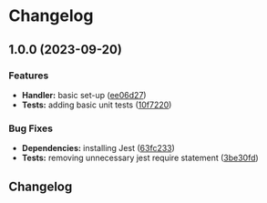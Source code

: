 # Changelog

## 1.0.0 (2023-09-20)


### Features

* **Handler:** basic set-up ([ee06d27](https://github.com/josephdaw/error-handler/commit/ee06d279de741173b596f24f1449c192ea96921f))
* **Tests:** adding basic unit tests ([10f7220](https://github.com/josephdaw/error-handler/commit/10f72202a2c6275f98ca72b784be4e215a9da56f))


### Bug Fixes

* **Dependencies:** installing Jest ([63fc233](https://github.com/josephdaw/error-handler/commit/63fc2339ec35a72a35648c6ffd9aa5e6647023a8))
* **Tests:** removing unnecessary jest require statement ([3be30fd](https://github.com/josephdaw/error-handler/commit/3be30fdc869d107b1f5114eaee16bd9a4e9c4618))

## Changelog
